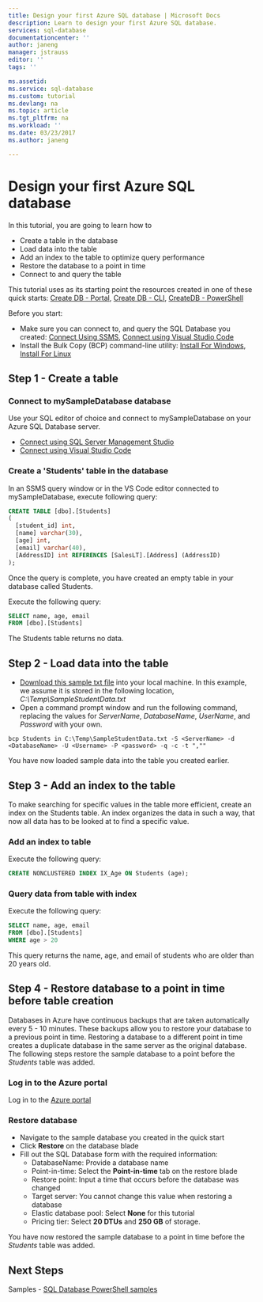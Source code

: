 ```yaml
---
title: Design your first Azure SQL database | Microsoft Docs
description: Learn to design your first Azure SQL database.
services: sql-database
documentationcenter: ''
author: janeng
manager: jstrauss
editor: ''
tags: ''

ms.assetid: 
ms.service: sql-database
ms.custom: tutorial
ms.devlang: na
ms.topic: article
ms.tgt_pltfrm: na
ms.workload: ''
ms.date: 03/23/2017
ms.author: janeng

---
```


# Design your first Azure SQL database

In this tutorial, you are going to learn how to

* Create a table in the database
* Load data into the table 
* Add an index to the table to optimize query performance
* Restore the database to a point in time 
* Connect to and query the table 

This tutorial uses as its starting point the resources created in one of these quick starts: [Create DB - Portal](sql-database-get-started-portal.md), [Create DB - CLI](sql-database-get-started-cli.md), [CreateDB - PowerShell](sql-database-get-started-powershell.md)

Before you start:

* Make sure you can connect to, and query the SQL Database you created:
[Connect Using SSMS](sql-database-connect-query-ssms.md), [Connect using Visual Studio Code](sql-database-connect-query-vscode.md)
* Install the Bulk Copy (BCP) command-line utility:
[Install For Windows](https://www.microsoft.com/download/details.aspx?id=53591), [Install For Linux](https://docs.microsoft.com/en-us/sql/linux/sql-server-linux-setup-tools)

## Step 1 - Create a table 

### Connect to mySampleDatabase database
Use your SQL editor of choice and connect to mySampleDatabase on your Azure SQL Database server.

* [Connect using SQL Server Management Studio](sql-database-connect-query-ssms.md)
* [Connect using Visual Studio Code](sql-database-connect-query-vscode.md)

### Create a 'Students' table in the database 
In an SSMS query window or in the VS Code editor connected to mySampleDatabase, execute following query:

```sql 
CREATE TABLE [dbo].[Students]
(
  [student_id] int, 
  [name] varchar(30),
  [age] int,
  [email] varchar(40),
  [AddressID] int REFERENCES [SalesLT].[Address] (AddressID)
);
```

Once the query is complete, you have created an empty table in your database called Students.

Execute the following query: 

```sql
SELECT name, age, email 
FROM [dbo].[Students]
```

The Students table returns no data.

## Step 2 - Load data into the table 
* [Download this sample txt file](https://microsoft-my.sharepoint.com/personal/ayolubek_microsoft_com/_layouts/15/guestaccess.aspx?guestaccesstoken=gQYCb16yjnJBDrK5aJaq8CMrlXNxf55ylI%2fi5XVCXQw%3d&docid=2_1b4c3b5ec415349fe9e35fdf4cb7ffb63&rev=1) into your local machine. In this example, we assume it is stored in the following location, *C:\Temp\SampleStudentData.txt*
* Open a command prompt window and run the following command, replacing the values for *ServerName*, *DatabaseName*, *UserName*, and *Password* with your own.

```bcp
bcp Students in C:\Temp\SampleStudentData.txt -S <ServerName> -d <DatabaseName> -U <Username> -P <password> -q -c -t ",""
```

You have now loaded sample data into the table you created earlier.

## Step 3 - Add an index to the table 
To make searching for specific values in the table more efficient, create an index on the Students table. An index organizes the data in such a way, that now all data has to be looked at to find a specific value.

### Add an index to table 
Execute the following query:

```sql 
CREATE NONCLUSTERED INDEX IX_Age ON Students (age);
```

### Query data from table with index 
Execute the following query: 

```sql
SELECT name, age, email 
FROM [dbo].[Students]
WHERE age > 20
```

This query returns the name, age, and email of students who are older than 20 years old.

## Step 4 - Restore database to a point in time before table creation 
Databases in Azure have continuous backups that are taken automatically every 5 - 10 minutes. These backups allow you to restore your database to a previous point in time. Restoring a database to a different point in time creates a duplicate database in the same server as the original database. The following steps restore the sample database to a point before the *Students* table was added. 

### Log in to the Azure portal 
Log in to the [Azure portal](https://portal.azure.com/)

### Restore database 
* Navigate to the sample database you created in the quick start
* Click **Restore** on the database blade 
* Fill out the SQL Database form with the required information:
	* DatabaseName: Provide a database name 
	* Point-in-time: Select the **Point-in-time** tab on the restore blade 
	* Restore point: Input a time that occurs before the database was changed
	* Target server: You cannot change this value when restoring a database 
	* Elastic database pool: Select **None** for this tutorial 
	* Pricing tier: Select **20 DTUs** and **250 GB** of storage.

You have now restored the sample database to a point in time before the *Students* table was added.

## Next Steps 
Samples - [SQL Database PowerShell samples](sql-database-powershell-samples.md)